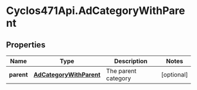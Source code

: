 # Cyclos471Api.AdCategoryWithParent

## Properties
Name | Type | Description | Notes
------------ | ------------- | ------------- | -------------
**parent** | [**AdCategoryWithParent**](AdCategoryWithParent.md) | The parent category | [optional] 


